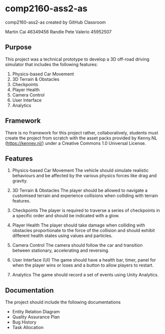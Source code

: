 # comp2160-ass2-as
comp2160-ass2-as created by GitHub Classroom

Martin Cai 46349456
Randle Pete Valerio 45952507

## Purpose
This project was a technical prototype to develop a 3D off-road driving simulator that includes the following features:

1. Physics-based Car Movement
2. 3D Terrain & Obstacles
3. Checkpoints
4. Player Health
5. Camera Control
6. User Interface
7. Analytics

## Framework
There is no framework for this project rather, collaboratively, students must create the project from scratch with the asset packs provided by Kenny.NL (https://kenney.nl/) under a Creative Commons 1.0 Universal License. 

## Features
1. Physics-based Car Movement
The vehicle should simulate realistic behaviours and be affected by the various physics forces like drag and gravity.

2. 3D Terrain & Obstacles
The player should be allowed to navigate a customised terrain and experience collisions when colliding with terrain features.

3. Checkpoints
The player is required to traverse a series of checkpoints in a specific order and should be indicated with a glow.

4. Player Health
The player should take damage when colliding with obstacles proportionate to the force of the collision and should exhibit different health states using values and particles.

5. Camera Control
The camera should follow the car and transition between stationary, accelerating and reversing.

6. User Interface (UI)
The game should have a health bar, timer, panel for when the player wins or loses and a button to allow players to restart.

7. Analytics
The game should record a set of events using Unity Analytics.

## Documentation
The project should include the following documentations
- Entity Relation Diagram
- Quality Assurance Plan
- Bug History
- Task Allocation


